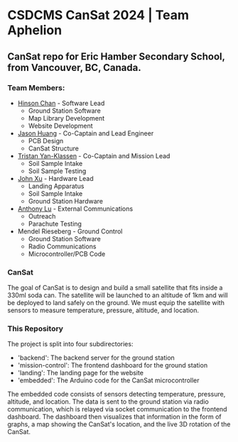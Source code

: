 # CSDCMS CanSat 2024 | Team Aphelion

## CanSat repo for Eric Hamber Secondary School, from Vancouver, BC, Canada.

### Team Members:
- [Hinson Chan](https://github.com/flatypus) - Software Lead
  - Ground Station Software
  - Map Library Development
  - Website Development
- [Jason Huang](https://www.linkedin.com/in/jason-huang-342449250/) - Co-Captain and Lead Engineer
  - PCB Design
  - CanSat Structure
- [Tristan Yan-Klassen](https://www.linkedin.com/in/tristan-yan-klassen-510788275/) - Co-Captain and Mission Lead
  - Soil Sample Intake
  - Soil Sample Testing
- [John Xu](https://youtube.com/@ibuildstuff) - Hardware Lead
  - Landing Apparatus
  - Soil Sample Intake
  - Ground Station Hardware
- [Anthony Lu](https://www.linkedin.com/in/anthony-lu-026628241/) - External Communications
  - Outreach
  - Parachute Testing
- Mendel Rieseberg - Ground Control
  - Ground Station Software
  - Radio Communications
  - Microcontroller/PCB Code


### CanSat

The goal of CanSat is to design and build a small satellite that fits inside a 330ml soda can. The satellite will be launched to an altitude of 1km and will be deployed to land safely on the ground. We must equip the satellite with sensors to measure temperature, pressure, altitude, and location.

### This Repository

The project is split into four subdirectories:
- 'backend': The backend server for the ground station
- 'mission-control': The frontend dashboard for the ground station
- 'landing': The landing page for the website
- 'embedded': The Arduino code for the CanSat microcontroller

The embedded code consists of sensors detecting temperature, pressure, altitude, and location. The data is sent to the ground station via radio communication, which is relayed via socket communication to the frontend dashboard. The dashboard then visualizes that information in the form of graphs, a map showing the CanSat's location, and the live 3D rotation of the CanSat.